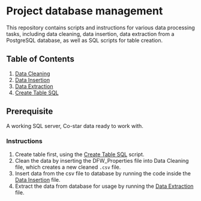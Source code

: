 # Project database management
This repository contains scripts and instructions for various data processing tasks, including data cleaning, data insertion, data extraction from a PostgreSQL database, as well as SQL scripts for table creation.

## Table of Contents

1. [Data Cleaning](#data-clean.py)
2. [Data Insertion](#insert_data.py)
3. [Data Extraction](#extract_data.py)
4. [Create Table SQL](#create-tables.sql)

## Prerequisite
A working SQL server, Co-star data ready to work with.

### Instructions

1. Create table first, using the [Create Table SQL](#create-tables.sql) script.
2. Clean the data by inserting the DFW_Properties file into Data Cleaning file, which creates a new cleaned `.csv` file.
3. Insert data from the csv file to database by running the code inside the [Data Insertion](#insert_data.py) file.
4. Extract the data from database for usage by running the [Data Extraction](#extract_data.py) file.
